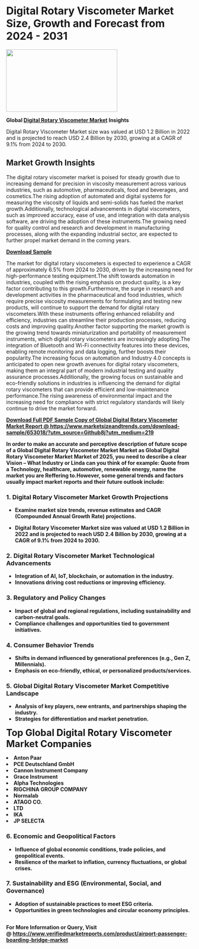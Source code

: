 <H1>Digital Rotary Viscometer Market Size, Growth and Forecast from 2024 - 2031</H1><img class="aligncenter size-medium wp-image-584254" src="https://thirdeyenews.in/wp-content/uploads/2024/09/Global-Market-Research-300x168.jpeg" alt="" width="300" height="168" /><p><strong>Global&nbsp;<a href="https://www.marketsizeandtrends.com/download-sample/653018/?utm_source=Github8j?utm_medium=219">Digital Rotary Viscometer Market</a> Insights</strong></p><p>Digital Rotary Viscometer Market size was valued at USD 1.2 Billion in 2022 and is projected to reach USD 2.4 Billion by 2030, growing at a CAGR of 9.1% from 2024 to 2030.</p><p><h2>Market Growth Insights</h2> <p>The digital rotary viscometer market is poised for steady growth due to increasing demand for precision in viscosity measurement across various industries, such as automotive, pharmaceuticals, food and beverages, and cosmetics.The rising adoption of automated and digital systems for measuring the viscosity of liquids and semi-solids has fueled the market growth.Additionally, technological advancements in digital viscometers, such as improved accuracy, ease of use, and integration with data analysis software, are driving the adoption of these instruments.The growing need for quality control and research and development in manufacturing processes, along with the expanding industrial sector, are expected to further propel market demand in the coming years.</p> <p><strong><a href="#">Download Sample</a></strong></p> <p>The market for digital rotary viscometers is expected to experience a CAGR of approximately 6.5% from 2024 to 2030, driven by the increasing need for high-performance testing equipment.The shift towards automation in industries, coupled with the rising emphasis on product quality, is a key factor contributing to this growth.Furthermore, the surge in research and development activities in the pharmaceutical and food industries, which require precise viscosity measurements for formulating and testing new products, will continue to support the demand for digital rotary viscometers.With these instruments offering enhanced reliability and efficiency, industries can streamline their production processes, reducing costs and improving quality.Another factor supporting the market growth is the growing trend towards miniaturization and portability of measurement instruments, which digital rotary viscometers are increasingly adopting.The integration of Bluetooth and Wi-Fi connectivity features into these devices, enabling remote monitoring and data logging, further boosts their popularity.The increasing focus on automation and Industry 4.0 concepts is anticipated to open new growth avenues for digital rotary viscometers, making them an integral part of modern industrial testing and quality assurance processes.Additionally, the growing focus on sustainable and eco-friendly solutions in industries is influencing the demand for digital rotary viscometers that can provide efficient and low-maintenance performance.The rising awareness of environmental impact and the increasing need for compliance with strict regulatory standards will likely continue to drive the market forward.</p> <p><strong><a href="#"></p><p><span class=""><strong>Download Full PDF Sample Copy of Global Digital Rotary Viscometer Market Report</strong> @ <a href="https://www.marketsizeandtrends.com/download-sample/653018/?utm_source=Github8j?utm_medium=219" target="_blank">https://www.marketsizeandtrends.com/download-sample/653018/?utm_source=Github8j?utm_medium=219</a></span></p><p>In order to make an accurate and perceptive description of future scope of a Global&nbsp;Digital Rotary Viscometer Market Market as Global&nbsp;Digital Rotary Viscometer Market Market of 2025, you need to describe a clear Vision &ndash; What Industry or Linda can you think of for example: Quote from a Technology, healthcare, automotive, renewable energy, name the market you are Reffering to.However, some general trends and factors usually impact market reports and their future outlook include:</p><h3>1.&nbsp;<strong>Digital Rotary Viscometer Market Growth Projections</strong></h3><ul><li>Examine market size trends, revenue estimates and CAGR (Compounded Annual Growth Rate) projections.</li><li><p>Digital Rotary Viscometer Market size was valued at USD 1.2 Billion in 2022 and is projected to reach USD 2.4 Billion by 2030, growing at a CAGR of 9.1% from 2024 to 2030.</p></li></ul><h3>2.&nbsp;<strong>Digital Rotary Viscometer Market Technological Advancements</strong></h3><ul><li>Integration of AI, IoT, blockchain, or automation in the industry.</li><li>Innovations driving cost reductions or improving efficiency.</li></ul><h3>3.&nbsp;<strong>Regulatory and Policy Changes</strong></h3><ul><li>Impact of global and regional regulations, including sustainability and carbon-neutral goals.</li><li>Compliance challenges and opportunities tied to government initiatives.</li></ul><h3>4.&nbsp;<strong>Consumer Behavior Trends</strong></h3><ul><li>Shifts in demand influenced by generational preferences (e.g., Gen Z, Millennials).</li><li>Emphasis on eco-friendly, ethical, or personalized products/services.</li></ul><h3>5.&nbsp;<strong>Global Digital Rotary Viscometer Market Competitive Landscape</strong></h3><ul><li>Analysis of key players, new entrants, and partnerships shaping the industry.</li><li>Strategies for differentiation and market penetration.</li></ul><p data-pm-slice="1 1 []"><span style="color: inherit; font-family: inherit; font-size: 25px;">Top Global Digital Rotary Viscometer Market Companies</span></p><div class="" data-test-id=""><p><li>Anton Paar</li><li> PCE Deutschland GmbH</li><li> Cannon Instrument Company</li><li> Grace Instrument</li><li> Alpha Technologies</li><li> RIGCHINA GROUP COMPANY</li><li> Normalab</li><li> ATAGO CO.</li><li>LTD</li><li> IKA</li><li> JP SELECTA</li></p></div><h3>6.&nbsp;<strong>Economic and Geopolitical Factors</strong></h3><ul><li>Influence of global economic conditions, trade policies, and geopolitical events.</li><li>Resilience of the market to inflation, currency fluctuations, or global crises.</li></ul><h3>7.&nbsp;<strong>Sustainability and ESG (Environmental, Social, and Governance)</strong></h3><ul><li>Adoption of sustainable practices to meet ESG criteria.</li><li>Opportunities in green technologies and circular economy principles.</li></ul><h2><strong style="font-size: 14px;">For More Information or Query, Visit @&nbsp;</strong><a style="background-color: #ffffff; font-size: 14px;" href="https://www.marketsizeandtrends.com/report/digital-rotary-viscometer-market/" target="_blank">https://www.verifiedmarketreports.com/product/airport-passenger-boarding-bridge-market</a></h2>